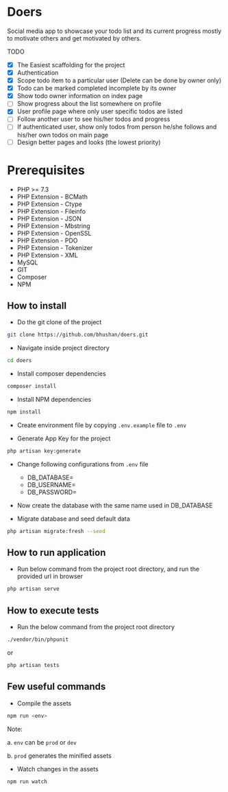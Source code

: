 # Doers

Social media app to showcase your todo list and its current progress mostly to motivate others and get motivated by
others.

TODO

- [x] The Easiest scaffolding for the project
- [x] Authentication
- [x] Scope todo item to a particular user (Delete can be done by owner only)
- [x] Todo can be marked completed incomplete by its owner
- [x] Show todo owner information on index page
- [ ] Show progress about the list somewhere on profile
- [x] User profile page where only user specific todos are listed
- [ ] Follow another user to see his/her todos and progress
- [ ] If authenticated user, show only todos from person he/she follows and his/her own todos on main page
- [ ] Design better pages and looks (the lowest priority)

# Prerequisites

- PHP >= 7.3
- PHP Extension - BCMath
- PHP Extension - Ctype
- PHP Extension - Fileinfo
- PHP Extension - JSON
- PHP Extension - Mbstring
- PHP Extension - OpenSSL
- PHP Extension - PDO
- PHP Extension - Tokenizer
- PHP Extension - XML
- MySQL
- GIT
- Composer
- NPM

## How to install

- Do the git clone of the project

```bash
git clone https://github.com/bhushan/doers.git
```

- Navigate inside project directory

```bash
cd doers
```

- Install composer dependencies

```bash
composer install
```

- Install NPM dependencies

```bash
npm install
```

- Create environment file by copying `.env.example` file to `.env`

- Generate App Key for the project

```bash
php artisan key:generate
```

- Change following configurations from `.env` file
    - DB_DATABASE=
    - DB_USERNAME=
    - DB_PASSWORD=

- Now create the database with the same name used in DB_DATABASE

- Migrate database and seed default data

```bash
php artisan migrate:fresh --seed
```

## How to run application

- Run below command from the project root directory, and run the provided url in browser

```bash
php artisan serve
```

## How to execute tests

- Run the below command from the project root directory

```bash
./vendor/bin/phpunit
```

or

```bash
php artisan tests
```

## Few useful commands

- Compile the assets

```bash
npm run <env>
```

Note:

a. ```env``` can be ```prod``` or ```dev```

b. ```prod``` generates the minified assets

- Watch changes in the assets

```bash
npm run watch
```
